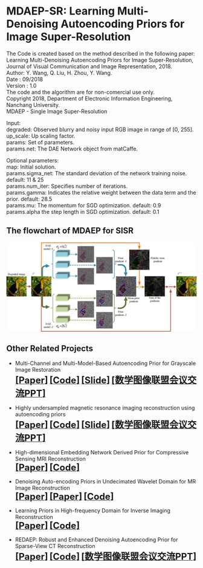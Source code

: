 # MDAEP-SR: Learning Multi-Denoising Autoencoding Priors for Image Super-Resolution
The Code is created based on the method described in the following paper:   
Learning Multi-Denoising Autoencoding Priors for Image Super-Resolution, Journal of Visual Communication and Image Representation, 2018.  
Author: Y. Wang, Q. Liu, H. Zhou, Y. Wang.   
Date : 09/2018    
Version : 1.0   
The code and the algorithm are for non-comercial use only.   
Copyright 2018, Department of Electronic Information Engineering, Nanchang University.   
MDAEP - Single Image Super-Resolution  

Input:  
degraded: Observed blurry and noisy input RGB image in range of [0, 255].  
up_scale: Up scaling factor.  
params: Set of parameters.   
params.net: The DAE Network object from matCaffe.  

Optional parameters:  
map: Initial solution.  
params.sigma_net: The standard deviation of the network training noise. default: 11 & 25  
params.num_iter: Specifies number of iterations.  
params.gamma: Indicates the relative weight between the data term and the prior. default: 28.5  
params.mu: The momentum for SGD optimization. default: 0.9  
params.alpha the step length in SGD optimization. default: 0.1  

## The flowchart of MDAEP for SISR
 ![repeat-MDAEP](/figs/repeat-MDAEP.png)
 

## Other Related Projects
  * Multi-Channel and Multi-Model-Based Autoencoding Prior for Grayscale Image Restoration  
[<font size=5>**[Paper]**</font>](https://ieeexplore.ieee.org/stamp/stamp.jsp?tp=&arnumber=8782831)   [<font size=5>**[Code]**</font>](https://github.com/yqx7150/MEDAEP)   [<font size=5>**[Slide]**</font>](https://github.com/yqx7150/EDAEPRec/tree/master/Slide)  [<font size=5>**[数学图像联盟会议交流PPT]**</font>](https://github.com/yqx7150/EDAEPRec/tree/master/Slide)

  * Highly undersampled magnetic resonance imaging reconstruction using autoencoding priors  
[<font size=5>**[Paper]**</font>](https://onlinelibrary.wiley.com/doi/abs/10.1002/mrm.27921)   [<font size=5>**[Code]**</font>](https://github.com/yqx7150/EDAEPRec)   [<font size=5>**[Slide]**</font>](https://github.com/yqx7150/EDAEPRec/tree/master/Slide)  [<font size=5>**[数学图像联盟会议交流PPT]**</font>](https://github.com/yqx7150/EDAEPRec/tree/master/Slide)

  * High-dimensional Embedding Network Derived Prior for Compressive Sensing MRI Reconstruction  
 [<font size=5>**[Paper]**</font>](https://www.sciencedirect.com/science/article/abs/pii/S1361841520300815?via%3Dihub)   [<font size=5>**[Code]**</font>](https://github.com/yqx7150/EDMSPRec)
 
  * Denoising Auto-encoding Priors in Undecimated Wavelet Domain for MR Image Reconstruction  
 [<font size=5>**[Paper]**</font>](https://www.sciencedirect.com/science/article/pii/S0925231221000990) [<font size=5>**[Paper]**</font>](https://arxiv.org/ftp/arxiv/papers/1909/1909.01108.pdf)   [<font size=5>**[Code]**</font>](https://github.com/yqx7150/WDAEPRec)

  * Learning Priors in High-frequency Domain for Inverse Imaging Reconstruction  
[<font size=5>**[Paper]**</font>](https://arxiv.org/ftp/arxiv/papers/1910/1910.11148.pdf)   [<font size=5>**[Code]**</font>](https://github.com/yqx7150/HFDAEP)

  * REDAEP: Robust and Enhanced Denoising Autoencoding Prior for Sparse-View CT Reconstruction  
[<font size=5>**[Paper]**</font>](https://ieeexplore.ieee.org/document/9076295)   [<font size=5>**[Code]**</font>](https://github.com/yqx7150/REDAEP)  [<font size=5>**[数学图像联盟会议交流PPT]**</font>](https://github.com/yqx7150/EDAEPRec/tree/master/Slide)
